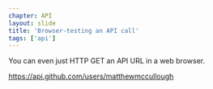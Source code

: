 ```yaml
---
chapter: API
layout: slide
title: 'Browser-testing an API call'
tags: ['api']
---
```


You can even just HTTP GET an API URL in a web browser.

<https://api.github.com/users/matthewmccullough>
